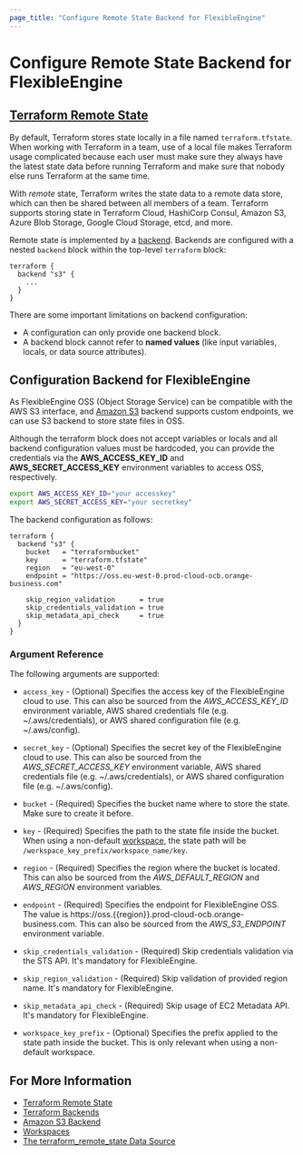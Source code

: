 ```yaml
---
page_title: "Configure Remote State Backend for FlexibleEngine"
---
```


# Configure Remote State Backend for FlexibleEngine

## [Terraform Remote State](https://www.terraform.io/docs/language/state/remote.html)

By default, Terraform stores state locally in a file named `terraform.tfstate`. When working with Terraform in a team,
use of a local file makes Terraform usage complicated because each user must make sure they always have the latest state
data before running Terraform and make sure that nobody else runs Terraform at the same time.

With *remote* state, Terraform writes the state data to a remote data store, which can then be shared between all
members of a team. Terraform supports storing state in Terraform Cloud, HashiCorp Consul, Amazon S3, Azure Blob Storage,
Google Cloud Storage, etcd, and more.

Remote state is implemented by a [backend](https://www.terraform.io/docs/language/settings/backends/index.html).
Backends are configured with a nested `backend` block within the top-level `terraform` block:

```
terraform {
  backend "s3" {
    ...
  }
}
```

There are some important limitations on backend configuration:
* A configuration can only provide one backend block.
* A backend block cannot refer to **named values** (like input variables, locals, or data source attributes).

## Configuration Backend for FlexibleEngine

As FlexibleEngine OSS (Object Storage Service) can be compatible with the AWS S3 interface, and
[Amazon S3](https://www.terraform.io/docs/language/settings/backends/s3.html) backend supports custom endpoints,
we can use S3 backend to store state files in OSS.

Although the terraform block does not accept variables or locals and all backend configuration values must be hardcoded,
you can provide the credentials via the **AWS_ACCESS_KEY_ID** and **AWS_SECRET_ACCESS_KEY** environment variables to access
OSS, respectively.

```bash
export AWS_ACCESS_KEY_ID="your accesskey"
export AWS_SECRET_ACCESS_KEY="your secretkey"
```

The backend configuration as follows:

```hcl
terraform {
  backend "s3" {
    bucket   = "terraformbucket"
    key      = "terraform.tfstate"
    region   = "eu-west-0"
    endpoint = "https://oss.eu-west-0.prod-cloud-ocb.orange-business.com"

    skip_region_validation      = true
    skip_credentials_validation = true
    skip_metadata_api_check     = true
  }
}
```

### Argument Reference

The following arguments are supported:

* `access_key` - (Optional) Specifies the access key of the FlexibleEngine cloud to use. This can also be sourced
  from the *AWS_ACCESS_KEY_ID* environment variable, AWS shared credentials file (e.g. ~/.aws/credentials), or
  AWS shared configuration file (e.g. ~/.aws/config).

* `secret_key` - (Optional) Specifies the secret key of the FlexibleEngine cloud to use. This can also be sourced
  from the *AWS_SECRET_ACCESS_KEY* environment variable, AWS shared credentials file (e.g. ~/.aws/credentials), or
  AWS shared configuration file (e.g. ~/.aws/config).

* `bucket` - (Required) Specifies the bucket name where to store the state. Make sure to create it before.

* `key` - (Required) Specifies the path to the state file inside the bucket. When using a non-default
  [workspace](https://www.terraform.io/docs/language/state/workspaces.html), the state path will be
  `/workspace_key_prefix/workspace_name/key`.

* `region` - (Required) Specifies the region where the bucket is located. This can also be sourced from the
  *AWS_DEFAULT_REGION* and *AWS_REGION* environment variables.

* `endpoint` - (Required) Specifies the endpoint for FlexibleEngine OSS. The value is https://oss.{{region}}.prod-cloud-ocb.orange-business.com.
  This can also be sourced from the *AWS_S3_ENDPOINT* environment variable.

* `skip_credentials_validation` - (Required) Skip credentials validation via the STS API. It's mandatory for FlexibleEngine.

* `skip_region_validation` - (Required) Skip validation of provided region name. It's mandatory for FlexibleEngine.

* `skip_metadata_api_check` - (Required) Skip usage of EC2 Metadata API. It's mandatory for FlexibleEngine.

* `workspace_key_prefix` - (Optional) Specifies the prefix applied to the state path inside the bucket.
  This is only relevant when using a non-default workspace.

## For More Information

- [Terraform Remote State](https://www.terraform.io/docs/language/state/remote.html)
- [Terraform Backends](https://www.terraform.io/docs/language/settings/backends/index.html)
- [Amazon S3 Backend](https://www.terraform.io/docs/language/settings/backends/s3.html)
- [Workspaces](https://www.terraform.io/docs/language/state/workspaces.html)
- [The terraform_remote_state Data Source](https://www.terraform.io/docs/language/state/remote-state-data.html)
